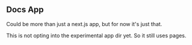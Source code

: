 ## Docs App

Could be more than just a next.js app, but for now it's just that.

This is not opting into the experimental app dir yet. So it still uses pages.
